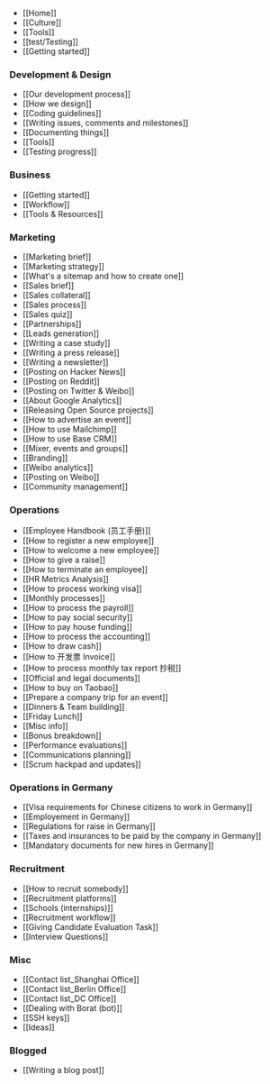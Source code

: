 * [[Home]]
* [[Culture]]
* [[Tools]]
* [[test/Testing]]
* [[Getting started]]

### Development & Design

* [[Our development process]]
* [[How we design]]
* [[Coding guidelines]]
* [[Writing issues, comments and milestones]]
* [[Documenting things]]
* [[Tools]]
* [[Testing progress]]

### Business

* [[Getting started]]
* [[Workflow]]
* [[Tools & Resources]]

### Marketing

* [[Marketing brief]]
* [[Marketing strategy]]
* [[What's a sitemap and how to create one]]
* [[Sales brief]]
* [[Sales collateral]]
* [[Sales process]]
* [[Sales quiz]]
* [[Partnerships]]
* [[Leads generation]]
* [[Writing a case study]]
* [[Writing a press release]]
* [[Writing a newsletter]]
* [[Posting on Hacker News]]
* [[Posting on Reddit]]
* [[Posting on Twitter & Weibo]]
* [[About Google Analytics]]
* [[Releasing Open Source projects]]
* [[How to advertise an event]]
* [[How to use Mailchimp]]
* [[How to use Base CRM]]
* [[Mixer, events and groups]]
* [[Branding]]
* [[Weibo analytics]]
* [[Posting on Weibo]]
* [[Community management]]

### Operations

* [[Employee Handbook (员工手册)]]
* [[How to register a new employee]]
* [[How to welcome a new employee]]
* [[How to give a raise]]
* [[How to terminate an employee]]
* [[HR Metrics Analysis]]
* [[How to process working visa]]
* [[Monthly processes]]
* [[How to process the payroll]]
* [[How to pay social security]]
* [[How to pay house funding]]
* [[How to process the accounting]]
* [[How to draw cash]]
* [[How to 开发票 Invoice]]
* [[How to process monthly tax report 抄税]]
* [[Official and legal documents]]
* [[How to buy on Taobao]]
* [[Prepare a company trip for an event]]
* [[Dinners & Team building]]
* [[Friday Lunch]]
* [[Misc info]]
* [[Bonus breakdown]]
* [[Performance evaluations]]
* [[Communications planning]]
* [[Scrum hackpad and updates]]

### Operations in Germany

* [[Visa requirements for Chinese citizens to work in Germany]]
* [[Employement in Germany]]
* [[Regulations for raise in Germany]]
* [[Taxes and insurances to be paid by the company in Germany]]
* [[Mandatory documents for new hires in Germany]]

### Recruitment

* [[How to recruit somebody]]
* [[Recruitment platforms]]
* [[Schools (internships)]]
* [[Recruitment workflow]]
* [[Giving Candidate Evaluation Task]]
* [[Interview Questions]]

### Misc

* [[Contact list_Shanghai Office]]
* [[Contact list_Berlin Office]]
* [[Contact list_DC Office]]
* [[Dealing with Borat (bot)]]
* [[SSH keys]]
* [[Ideas]]

### Blogged

* [[Writing a blog post]]
